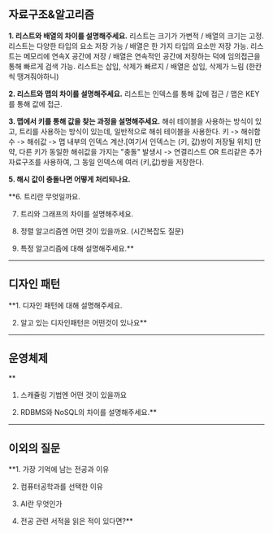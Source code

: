 ## 자료구조&알고리즘

**1. 리스트와 배열의 차이를 설명해주세요.**
   리스트는 크기가 가변적 / 배열의 크기는 고정.
   리스트는 다양한 타입의 요소 저장 가능 / 배열은 한 가지 타입의 요소만 저장 가능.
   리스트는 메모리에 연속X 공간에 저장 / 배열은 연속적인 공간에 저장하는 덕에 임의접근을 통해 빠르게 검색 가능.
   리스트는 삽입, 삭제가 빠르지 / 배열은 삽입, 삭제가 느림 (한칸씩 땡겨줘야하니)

**2. 리스트와 맵의 차이를 설명해주세요.**
   리스트는 인덱스를 통해 값에 접근 / 맵은 KEY를 통해 값에 접근.

**3. 맵에서 키를 통해 값을 찾는 과정을 설명해주세요.**
   해쉬 테이블을 사용하는 방식이 있고, 트리를 사용하는 방식이 있는데, 일반적으로 해쉬 테이블을 사용한다.
   키 -> 해쉬함수 -> 해쉬값 -> 맵 내부의 인덱스 계산.[여기서 인덱스는 (키, 값)쌍이 저장될 위치]
   만약, 다른 키가 동일한 해쉬값을 가지는 "충돌" 발생시 -> 연결리스트 OR 트리같은 추가 자료구조를 사용하여, 그 동일 인덱스에 여러 (키,값)쌍을 저장한다. 
   
**5.  해시 값이 충돌나면 어떻게 처리되나요.**

**6.  트리란 무엇일까요.

7.  트리와 그래프의 차이를 설명해주세요.

8. 정렬 알고리즘엔 어떤 것이 있을까요. (시간복잡도 질문)

9. 특정 알고리즘에 대해 설명해주세요.**

-------------------------------------------------------------
## 디자인 패턴

**1. 디자인 패턴에 대해 설명해주세요.

2. 알고 있는 디자인패턴은 어떤것이 있나요**

-------------------------------------------------------------
## 운영체제
**
1. 스캐쥴링 기법엔 어떤 것이 있을까요

2. RDBMS와 NoSQL의 차이를 설명해주세요.**

-------------------------------------------------------------
## 이외의 질문

**1. 가장 기억에 남는 전공과 이유

2. 컴퓨터공학과를 선택한 이유

3. AI란 무엇인가

4. 전공 관련 서적을 읽은 적이 있다면?**

